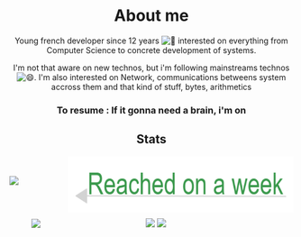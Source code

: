 <div align="center">

# About me

<p>Young french developer since 12 years <img src="https://fonts.gstatic.com/s/e/notoemoji/latest/1f923/512.gif" alt="🤣" width="20" height="20"> interested on everything from Computer Science to concrete development of systems.</p>
<p>I'm not that aware on new technos, but i'm following mainstreams technos <img src="https://fonts.gstatic.com/s/e/notoemoji/latest/1f604/512.gif" alt="😄" width="20" height="20">. I'm also interested on Network, communications betweens system accross them and that kind of stuff, bytes, arithmetics</p>
<h3>To resume : If it gonna need a brain, i'm on </h3>

## Stats

<div style="display:flex;justify-content:center;">
    <img src="https://www.codewars.com/users/Mecopi/badges/large" style="width:300px;padding-top:35px;">
    <img src="res/hello.png" style="width:400px;height:100px;"/>
</div>

<div style="display:flex;align-items:center;padding:5px;margin:auto;justify-content:center;">
    <img src="https://github-readme-stats.vercel.app/api/top-langs/?username=benjGam&theme=radical&hide_langs_below=8">
    <div style="display:block;width:400px;height:100%;padding:5px;">
        <img src="https://github-readme-stats.vercel.app/api?username=benjGam&show_icons=true&theme=radical&count_private=true" style="width:400px;">
        <img src="https://streak-stats.demolab.com/?user=benjGam&theme=tokyonight&locale=fr" style="width:400px;">
    </div>
</div>
</div>